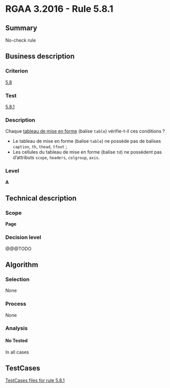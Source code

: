 # RGAA 3.2016 - Rule 5.8.1

## Summary
No-check rule


## Business description

### Criterion
[5.8](http://references.modernisation.gouv.fr/rgaa-accessibilite/criteres.html#crit-5-8)

### Test
[5.8.1](http://references.modernisation.gouv.fr/rgaa-accessibilite/criteres.html#test-5-8-1)

### Description
<div lang="fr">Chaque <a href="http://references.modernisation.gouv.fr/rgaa-accessibilite/glossaire.html#tableau-de-mise-en-forme">tableau de mise en forme</a> (balise <code lang="en">table</code>) v&#xE9;rifie-t-il ces conditions&nbsp;? <ul><li>Le tableau de mise en forme (balise <code lang="en">table</code>) ne poss&#xE8;de pas de balises <code lang="en">caption</code>, <code lang="en">th</code>, <code lang="en">thead</code>, <code lang="en">tfoot</code>&nbsp;;</li> <li>Les cellules du tableau de mise en forme (balise <code lang="en">td</code>) ne poss&#xE8;dent pas d&#x2019;attributs <code lang="en">scope</code>, <code lang="en">headers</code>, <code lang="en">colgroup</code>, <code lang="en">axis</code>.</li> </ul></div>

### Level
**A**


## Technical description

### Scope
**Page**

### Decision level
@@@TODO


## Algorithm

### Selection
None

### Process
None

### Analysis

#### No Tested
In all cases


##  TestCases

[TestCases files for rule 5.8.1](https://github.com/Asqatasun/Asqatasun/tree/RGAA_3.2016/rules/rules-rgaa3.2016/src/test/resources/testcases/rgaa32016/Rgaa32016Rule050801/)


